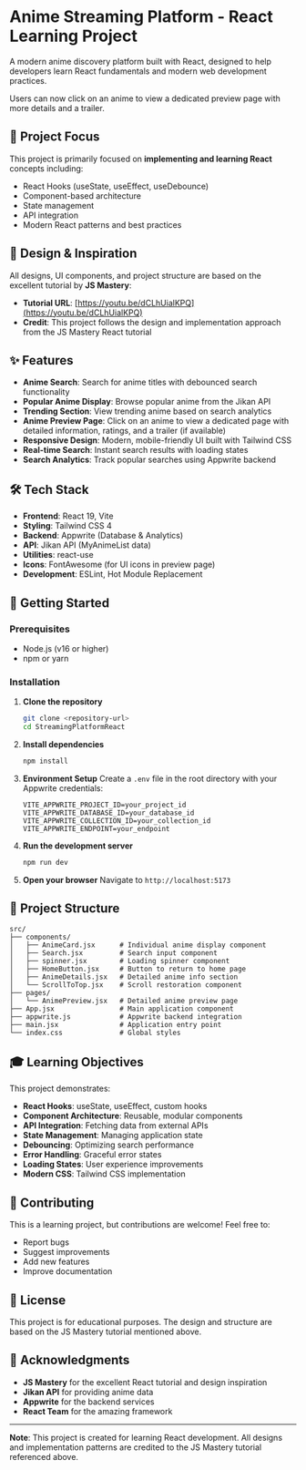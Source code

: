 # Anime Streaming Platform - React Learning Project

A modern anime discovery platform built with React, designed to help developers learn React fundamentals and modern web development practices.

Users can now click on an anime to view a dedicated preview page with more details and a trailer.

## 🎯 Project Focus

This project is primarily focused on **implementing and learning React** concepts including:
- React Hooks (useState, useEffect, useDebounce)
- Component-based architecture
- State management
- API integration
- Modern React patterns and best practices

## 🎨 Design & Inspiration

All designs, UI components, and project structure are based on the excellent tutorial by **JS Mastery**:
- **Tutorial URL**: [https://youtu.be/dCLhUialKPQ](https://youtu.be/dCLhUialKPQ)
- **Credit**: This project follows the design and implementation approach from the JS Mastery React tutorial

## ✨ Features

- **Anime Search**: Search for anime titles with debounced search functionality
- **Popular Anime Display**: Browse popular anime from the Jikan API
- **Trending Section**: View trending anime based on search analytics
- **Anime Preview Page**: Click on an anime to view a dedicated page with detailed information, ratings, and a trailer (if available)
- **Responsive Design**: Modern, mobile-friendly UI built with Tailwind CSS
- **Real-time Search**: Instant search results with loading states
- **Search Analytics**: Track popular searches using Appwrite backend

## 🛠️ Tech Stack

- **Frontend**: React 19, Vite
- **Styling**: Tailwind CSS 4
- **Backend**: Appwrite (Database & Analytics)
- **API**: Jikan API (MyAnimeList data)
- **Utilities**: react-use
- **Icons**: FontAwesome (for UI icons in preview page)
- **Development**: ESLint, Hot Module Replacement

## 🚀 Getting Started

### Prerequisites
- Node.js (v16 or higher)
- npm or yarn

### Installation

1. **Clone the repository**
   ```bash
   git clone <repository-url>
   cd StreamingPlatformReact
   ```

2. **Install dependencies**
   ```bash
   npm install
   ```

3. **Environment Setup**
   Create a `.env` file in the root directory with your Appwrite credentials:
   ```env
   VITE_APPWRITE_PROJECT_ID=your_project_id
   VITE_APPWRITE_DATABASE_ID=your_database_id
   VITE_APPWRITE_COLLECTION_ID=your_collection_id
   VITE_APPWRITE_ENDPOINT=your_endpoint
   ```

4. **Run the development server**
   ```bash
   npm run dev
   ```

5. **Open your browser**
   Navigate to `http://localhost:5173`

## 📁 Project Structure

```
src/
├── components/
│   ├── AnimeCard.jsx      # Individual anime display component
│   ├── Search.jsx         # Search input component
│   ├── spinner.jsx        # Loading spinner component
│   ├── HomeButton.jsx     # Button to return to home page
│   ├── AnimeDetails.jsx   # Detailed anime info section
│   └── ScrollToTop.jsx    # Scroll restoration component
├── pages/
│   └── AnimePreview.jsx   # Detailed anime preview page
├── App.jsx                # Main application component
├── appwrite.js            # Appwrite backend integration
├── main.jsx               # Application entry point
└── index.css              # Global styles
```

## 🎓 Learning Objectives

This project demonstrates:
- **React Hooks**: useState, useEffect, custom hooks
- **Component Architecture**: Reusable, modular components
- **API Integration**: Fetching data from external APIs
- **State Management**: Managing application state
- **Debouncing**: Optimizing search performance
- **Error Handling**: Graceful error states
- **Loading States**: User experience improvements
- **Modern CSS**: Tailwind CSS implementation

## 🤝 Contributing

This is a learning project, but contributions are welcome! Feel free to:
- Report bugs
- Suggest improvements
- Add new features
- Improve documentation

## 📝 License

This project is for educational purposes. The design and structure are based on the JS Mastery tutorial mentioned above.

## 🙏 Acknowledgments

- **JS Mastery** for the excellent React tutorial and design inspiration
- **Jikan API** for providing anime data
- **Appwrite** for the backend services
- **React Team** for the amazing framework

---

**Note**: This project is created for learning React development. All designs and implementation patterns are credited to the JS Mastery tutorial referenced above.

